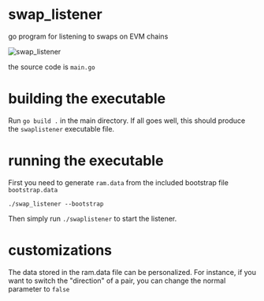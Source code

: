 # swap_listener
go program for listening to swaps on EVM chains

![swap_listener](https://user-images.githubusercontent.com/107820179/174509833-d50f1680-9181-4169-b37a-08d3578e0a03.png)

the source code is `main.go`

# building the executable
Run `go build .` in the main directory. 
If all goes well, this should produce the `swaplistener` executable file.

# running the executable
First you need to generate `ram.data` from the included bootstrap file `bootstrap.data`

`./swap_listener --bootstrap`

Then simply run `./swaplistener` to start the listener. 

# customizations

The data stored in the ram.data file can be personalized. For instance, if you want to switch the "direction" of a pair, you can change the normal parameter to `false`
